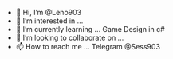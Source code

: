 - 👋 Hi, I’m @Leno903
- 👀 I’m interested in ...
- 🌱 I’m currently learning ... Game Design in c#
- 💞️ I’m looking to collaborate on ...
- 📫 How to reach me ... Telegram @Sess903

<!---
Leno903/Leno903 is a ✨ special ✨ repository because its `README.md` (this file) appears on your GitHub profile.
You can click the Preview link to take a look at your changes.
--->
